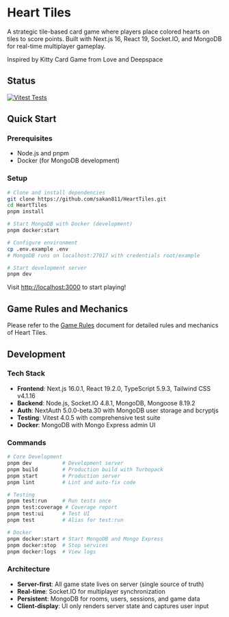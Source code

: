 # Heart Tiles

A strategic tile-based card game where players place colored hearts on tiles to score points. Built with Next.js 16, React 19, Socket.IO, and MongoDB for real-time multiplayer gameplay.

Inspired by Kitty Card Game from Love and Deepspace

## Status

[![Vitest Tests](https://github.com/sakan811/HeartTiles/actions/workflows/web-app-test.yml/badge.svg)](https://github.com/sakan811/HeartTiles/actions/workflows/web-app-test.yml)

## Quick Start

### Prerequisites

- Node.js and pnpm
- Docker (for MongoDB development)

### Setup

```bash
# Clone and install dependencies
git clone https://github.com/sakan811/HeartTiles.git
cd HeartTiles
pnpm install

# Start MongoDB with Docker (development)
pnpm docker:start

# Configure environment
cp .env.example .env
# MongoDB runs on localhost:27017 with credentials root/example

# Start development server
pnpm dev
```

Visit <http://localhost:3000> to start playing!

## Game Rules and Mechanics

Please refer to the [Game Rules](docs/GAME_RULES.md) document for detailed rules and mechanics of Heart Tiles.

## Development

### Tech Stack

- **Frontend**: Next.js 16.0.1, React 19.2.0, TypeScript 5.9.3, Tailwind CSS v4.1.16
- **Backend**: Node.js, Socket.IO 4.8.1, MongoDB, Mongoose 8.19.2
- **Auth**: NextAuth 5.0.0-beta.30 with MongoDB user storage and bcryptjs
- **Testing**: Vitest 4.0.5 with comprehensive test suite
- **Docker**: MongoDB with Mongo Express admin UI

### Commands

```bash
# Core Development
pnpm dev          # Development server
pnpm build        # Production build with Turbopack
pnpm start        # Production server
pnpm lint         # Lint and auto-fix code

# Testing
pnpm test:run     # Run tests once
pnpm test:coverage # Coverage report
pnpm test:ui      # Test UI
pnpm test         # Alias for test:run

# Docker
pnpm docker:start # Start MongoDB and Mongo Express
pnpm docker:stop  # Stop services
pnpm docker:logs  # View logs
```

### Architecture

- **Server-first**: All game state lives on server (single source of truth)
- **Real-time**: Socket.IO for multiplayer synchronization
- **Persistent**: MongoDB for rooms, users, sessions, and game data
- **Client-display**: UI only renders server state and captures user input
